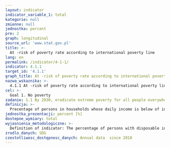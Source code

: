 ```yaml
---
layout: indicator
indicator_variable_1: total
kategorie: null
zmienne: null
jednostka: percent
pre: 2
graph: longitudinal
source_url: 'www.stat.gov.pl'
title: >-
  At -risk of poverty rate according to international poverty line
lang: en
permalink: /indicator/4-1-1/
indicator: 4.1.1
target_id: '4.1.1'
graph_title: At -risk of poverty rate according to international poverty line
nazwa_wskaznika: >-
  4.1.1 At -risk of poverty rate according to international poverty line
cel: >-
  Goal 1. No poverty
zadanie: 1.1 By 2030, eradicate extreme poverty for all people everywhere, currently measured as people living on less than $1.25 a day
definicja: >-
  Precentage of persons in households whose daily income is below of international poverty threshold (i.e. $1.9 daily).
jednostka_prezentacji: percent [%]
dostepne_wymiary: total
wyjasnienia_metodologiczne: >-
  Definition of indicator: The percentage of persons with disposable income lower than international poverty threshold, which is defined as daily disposable income in the amount of $ 1.9.Aiming at elimination of differences in measuring poverty of people living in different countries purchasing power parities (PPP) were used.PPPs are types of currency exchange rates that are used to convert economic indicators expressed in local currencies to a common conventional currency.As the socio-economic realities evolve, the international poverty line has to be periodically updated.The current threshold was set in October 2015. Prior to that, in the 2008 update the World Bank set the international poverty line at $1.25.
zrodlo_danych: SDG
czestotliwosc_dostępnosc_danych: Annual data  since 2010
---
```

